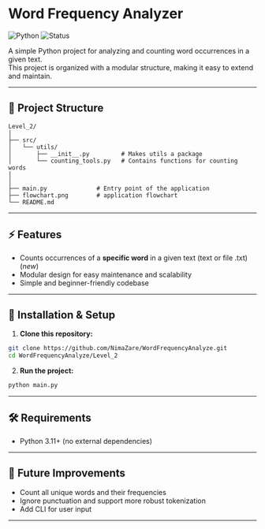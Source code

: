# Word Frequency Analyzer

![Python](https://img.shields.io/badge/python-3.8%2B-blue)
![Status](https://img.shields.io/badge/status-active-success)

A simple Python project for analyzing and counting word occurrences in a given text.  
This project is organized with a modular structure, making it easy to extend and maintain.

---

## 📂 Project Structure

```
Level_2/
│
├── src/
│   └── utils/
│       ├── __init__.py         # Makes utils a package
│       └── counting_tools.py   # Contains functions for counting words
│
│
├── main.py              # Entry point of the application
├── flowchart.png        # application flowchart
└── README.md
```

---

## ⚡ Features

- Counts occurrences of a **specific word** in a given text (text or file .txt) (*new*)
- Modular design for easy maintenance and scalability  
- Simple and beginner-friendly codebase  

---

## 🚀 Installation & Setup

1. **Clone this repository:**

```bash
git clone https://github.com/NimaZare/WordFrequencyAnalyze.git
cd WordFrequencyAnalyze/Level_2
```

2. **Run the project:**

```bash
python main.py
```

---

## 🛠️ Requirements

* Python 3.11+ (no external dependencies)

---

## 📌 Future Improvements

* Count all unique words and their frequencies
* Ignore punctuation and support more robust tokenization
* Add CLI for user input

---
